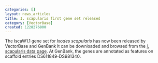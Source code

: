 ```yaml
---
categories: []
layout: news_articles
title: I. scapularis first gene set released
category: [VectorBase]
created: 1228276800
---
```

The IscaW1.1 gene set for <i>Ixodes scapularis</i> has now been released by VectorBase and GenBank  It can be downloaded and browsed from the <a href="/organisms/ixodes-scapularis">I. scapularis  data page</a>.  At GenBank, the genes are annotated as features on scaffold entries  DS611849-DS981340.
